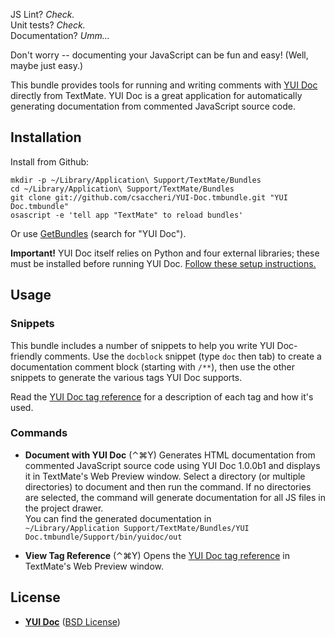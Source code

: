 JS Lint? _Check._  
Unit tests? _Check._  
Documentation? _Umm..._  

Don't worry -- documenting your JavaScript can be fun and easy! (Well, maybe just easy.)
 
This bundle provides tools for running and writing comments with [YUI Doc][ydoc] directly from TextMate. YUI Doc is a great application for automatically generating documentation from commented JavaScript source code.

## Installation

Install from Github:

    mkdir -p ~/Library/Application\ Support/TextMate/Bundles
    cd ~/Library/Application\ Support/TextMate/Bundles
    git clone git://github.com/csaccheri/YUI-Doc.tmbundle.git "YUI Doc.tmbundle"
    osascript -e 'tell app "TextMate" to reload bundles'

Or use [GetBundles][getb] (search for "YUI Doc").

**Important!** YUI Doc itself relies on Python and four external libraries; these must be installed before running YUI Doc. [Follow these setup instructions.][ydop]

## Usage

### Snippets

This bundle includes a number of snippets to help you write YUI Doc-friendly comments. Use the `docblock` snippet (type `doc` then tab) to create a documentation comment block (starting with `/**`), then use the other snippets to generate the various tags YUI Doc supports.

Read the [YUI Doc tag reference][ydop] for a description of each tag and how it's used.

### Commands

* **Document with YUI Doc** (⌃⌘Y)
Generates HTML documentation from commented JavaScript source code using YUI Doc 1.0.0b1 and displays it in TextMate's Web Preview window. Select a directory (or multiple directories) to document and then run the command. If no directories are selected, the command will generate documentation for all JS files in the project drawer.  
You can find the generated documentation in  
`~/Library/Application Support/TextMate/Bundles/YUI Doc.tmbundle/Support/bin/yuidoc/out`

* **View Tag Reference** (⌃⌘Y)
Opens the [YUI Doc tag reference][ydot] in TextMate's Web Preview window.

## License

* **[YUI Doc][ydoc]** ([BSD License][bsd])

[bsd]:    http://yuilibrary.com/license/
[ydoc]:   http://developer.yahoo.com/yui/yuidoc/
[ydop]:   http://developer.yahoo.com/yui/yuidoc/#start
[ydot]:   http://developer.yahoo.com/yui/yuidoc/#tags
[getb]:   http://svn.textmate.org/trunk/Review/Bundles/GetBundles.tmbundle/